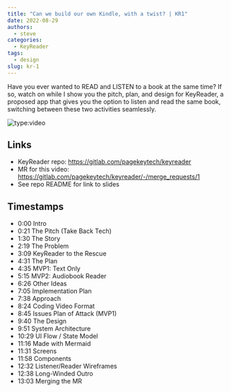 ```yaml
---
title: "Can we build our own Kindle, with a twist? | KR1"
date: 2022-08-29
authors:
  - steve
categories:
  - KeyReader
tags:
  - design
slug: kr-1
---
```


Have you ever wanted to READ and LISTEN to a book at the same time? If so, watch on while I show you the pitch, plan, and design for KeyReader, a proposed app that gives you the option to listen and read the same book, switching between these two activities seamlessly.

<!-- more -->

![type:video](https://www.youtube.com/embed/ldzCndHQElI)

## Links

- KeyReader repo: <https://gitlab.com/pagekeytech/keyreader>
- MR for this video: <https://gitlab.com/pagekeytech/keyreader/-/merge_requests/1>
- See repo README for link to slides

## Timestamps

- 0:00 Intro
- 0:21 The Pitch (Take Back Tech)
- 1:30 The Story
- 2:19 The Problem
- 3:09 KeyReader to the Rescue
- 4:31 The Plan
- 4:35 MVP1: Text Only
- 5:15 MVP2: Audiobook Reader
- 6:26 Other Ideas
- 7:05 Implementation Plan
- 7:38 Approach
- 8:24 Coding Video Format
- 8:45 Issues Plan of Attack (MVP1)
- 9:40 The Design
- 9:51 System Architecture
- 10:29 UI Flow / State Model
- 11:16 Made with Mermaid
- 11:31 Screens
- 11:58 Components
- 12:32 Listener/Reader Wireframes
- 12:38 Long-Winded Outro
- 13:03 Merging the MR
